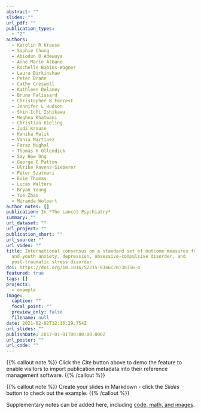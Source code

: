 ```yaml
---
abstract: ""
slides: ""
url_pdf: ""
publication_types:
  - "2"
authors:
  - Karolin R Krause
  - Sophie Chung
  - Abiodun O Adewuya
  - Anne Marie Albano
  - Rochelle Babins-Wagner
  - Laura Birkinshaw
  - Peter Brann
  - Cathy Creswell
  - Kathleen Delaney
  - Bruno Falissard
  - Christopher B Forrest
  - Jennifer L Hudson
  - Shin-Ichi Ishikawa
  - Meghna Khatwani
  - Christian Kieling
  - Judi Krause
  - Kanika Malik
  - Vania Martínez
  - Faraz Mughal
  - Thomas H Ollendick
  - Say How Ong
  - George C Patton
  - Ulrike Ravens-Sieberer
  - Peter Szatmari
  - Evie Thomas
  - Lucas Walters
  - Bryan Young
  - Yue Zhao
  - Miranda Wolpert
author_notes: []
publication: In *The Lancet Psychiatry*
summary: ""
url_dataset: ""
url_project: ""
publication_short: ""
url_source: ""
url_video: ""
title: International consensus on a standard set of outcome measures for child
  and youth anxiety, depression, obsessive-compulsive disorder, and
  post-traumatic stress disorder
doi: https://doi.org/10.1016/S2215-0366(20)30356-4
featured: true
tags: []
projects:
  - example
image:
  caption: ""
  focal_point: ""
  preview_only: false
  filename: null
date: 2021-02-02T12:16:29.754Z
url_slides: ""
publishDate: 2017-01-01T00:00:00.000Z
url_poster: ""
url_code: ""
---
```


{{% callout note %}}
Click the *Cite* button above to demo the feature to enable visitors to import publication metadata into their reference management software.
{{% /callout %}}

{{% callout note %}}
Create your slides in Markdown - click the *Slides* button to check out the example.
{{% /callout %}}

Supplementary notes can be added here, including [code, math, and images](https://wowchemy.com/docs/writing-markdown-latex/).
